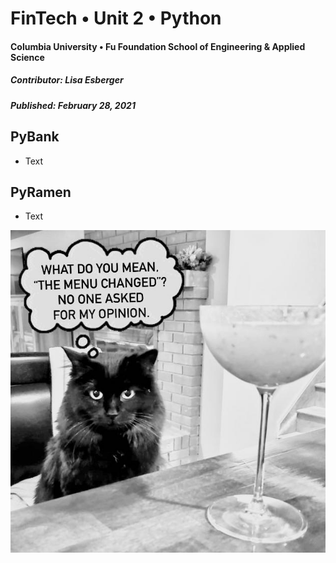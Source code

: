 # FinTech • Unit 2 • Python
#### Columbia University • Fu Foundation School of Engineering & Applied Science
##### Contributor:  Lisa Esberger
##### Published:  February 28, 2021

## PyBank
* Text

## PyRamen
* Text




![Cat-Mellina](https://github.com/1monalisa1/02-Python/blob/f0aa53b4dc9708db67f491d581ce08df63473d3e/Cat-Mellina%20(1).jpeg)

